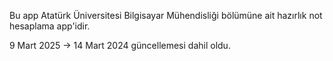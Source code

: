 Bu app Atatürk Üniversitesi Bilgisayar Mühendisliği bölümüne ait hazırlık not hesaplama app'idir.

9 Mart 2025
→ 14 Mart 2024 güncellemesi dahil oldu.
